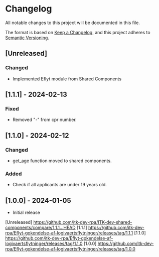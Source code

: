 # Changelog

All notable changes to this project will be documented in this file.

The format is based on [Keep a Changelog](https://keepachangelog.com/en/1.0.0/),
and this project adheres to [Semantic Versioning](https://semver.org/spec/v2.0.0.html).

## [Unreleased]

### Changed
 - Implemented Eflyt module from Shared Components

## [1.1.1] - 2024-02-13

### Fixed

- Removed "-" from cpr number.

## [1.1.0] - 2024-02-12

### Changed

- get_age function moved to shared components.

### Added

- Check if all applicants are under 19 years old.

## [1.0.0] - 2024-01-05

- Initial release

[Unreleased] https://github.com/itk-dev-rpa/ITK-dev-shared-components/compare/1.1.1...HEAD
[1.1.1] https://github.com/itk-dev-rpa/Eflyt-gokendelse-af-logivaertsflytninger/releases/tag/1.1.1
[1.1.0] https://github.com/itk-dev-rpa/Eflyt-gokendelse-af-logivaertsflytninger/releases/tag/1.1.0
[1.0.0] https://github.com/itk-dev-rpa/Eflyt-gokendelse-af-logivaertsflytninger/releases/tag/1.0.0
